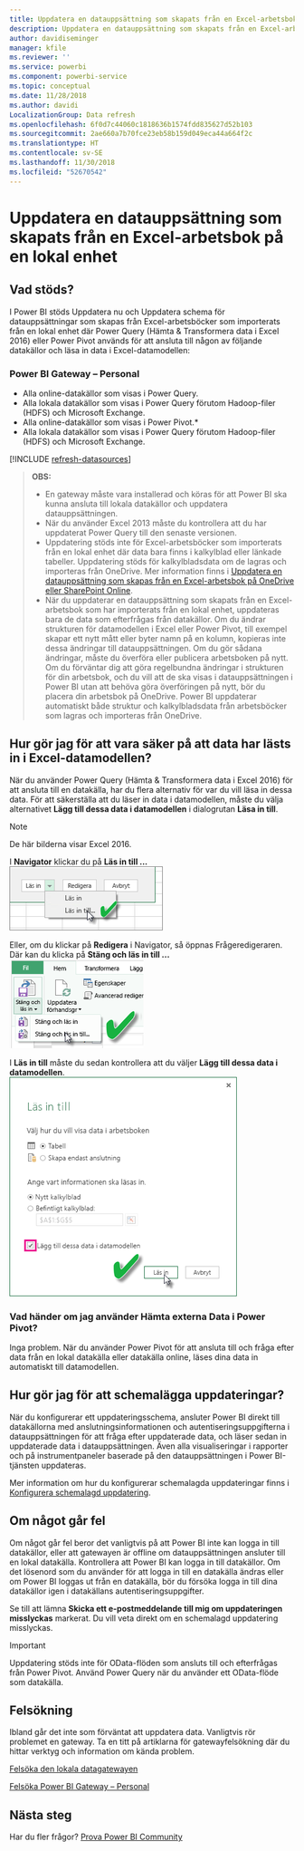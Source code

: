 ```yaml
---
title: Uppdatera en datauppsättning som skapats från en Excel-arbetsbok – lokalt
description: Uppdatera en datauppsättning som skapats från en Excel-arbetsbok på en lokal enhet
author: davidiseminger
manager: kfile
ms.reviewer: ''
ms.service: powerbi
ms.component: powerbi-service
ms.topic: conceptual
ms.date: 11/28/2018
ms.author: davidi
LocalizationGroup: Data refresh
ms.openlocfilehash: 6f0d7c44060c1818636b1574fdd835627d52b103
ms.sourcegitcommit: 2ae660a7b70fce23eb58b159d049eca44a664f2c
ms.translationtype: HT
ms.contentlocale: sv-SE
ms.lasthandoff: 11/30/2018
ms.locfileid: "52670542"
---
```

# <a name="refresh-a-dataset-created-from-an-excel-workbook-on-a-local-drive"></a>Uppdatera en datauppsättning som skapats från en Excel-arbetsbok på en lokal enhet
## <a name="whats-supported"></a>Vad stöds?
I Power BI stöds Uppdatera nu och Uppdatera schema för datauppsättningar som skapas från Excel-arbetsböcker som importerats från en lokal enhet där Power Query (Hämta & Transformera data i Excel 2016) eller Power Pivot används för att ansluta till någon av följande datakällor och läsa in data i Excel-datamodellen:  

### <a name="power-bi-gateway---personal"></a>Power BI Gateway – Personal
* Alla online-datakällor som visas i Power Query.
* Alla lokala datakällor som visas i Power Query förutom Hadoop-filer (HDFS) och Microsoft Exchange.
* Alla online-datakällor som visas i Power Pivot.\*
* Alla lokala datakällor som visas i Power Query förutom Hadoop-filer (HDFS) och Microsoft Exchange.

<!-- Refresh Data sources-->
[!INCLUDE [refresh-datasources](./includes/refresh-datasources.md)]

> **OBS:**  
> 
> * En gateway måste vara installerad och köras för att Power BI ska kunna ansluta till lokala datakällor och uppdatera datauppsättningen.
> * När du använder Excel 2013 måste du kontrollera att du har uppdaterat Power Query till den senaste versionen.
> * Uppdatering stöds inte för Excel-arbetsböcker som importerats från en lokal enhet där data bara finns i kalkylblad eller länkade tabeller. Uppdatering stöds för kalkylbladsdata om de lagras och importeras från OneDrive. Mer information finns i [Uppdatera en datauppsättning som skapas från en Excel-arbetsbok på OneDrive eller SharePoint Online](refresh-excel-file-onedrive.md).
> * När du uppdaterar en datauppsättning som skapats från en Excel-arbetsbok som har importerats från en lokal enhet, uppdateras bara de data som efterfrågas från datakällor. Om du ändrar strukturen för datamodellen i Excel eller Power Pivot, till exempel skapar ett nytt mått eller byter namn på en kolumn, kopieras inte dessa ändringar till datauppsättningen. Om du gör sådana ändringar, måste du överföra eller publicera arbetsboken på nytt. Om du förväntar dig att göra regelbundna ändringar i strukturen för din arbetsbok, och du vill att de ska visas i datauppsättningen i Power BI utan att behöva göra överföringen på nytt, bör du placera din arbetsbok på OneDrive. Power BI uppdaterar automatiskt både struktur och kalkylbladsdata från arbetsböcker som lagras och importeras från OneDrive.
> 
> 

## <a name="how-do-i-make-sure-data-is-loaded-to-the-excel-data-model"></a>Hur gör jag för att vara säker på att data har lästs in i Excel-datamodellen?
När du använder Power Query (Hämta & Transformera data i Excel 2016) för att ansluta till en datakälla, har du flera alternativ för var du vill läsa in dessa data. För att säkerställa att du läser in data i datamodellen, måste du välja alternativet **Lägg till dessa data i datamodellen** i dialogrutan **Läsa in till**.

> [!NOTE]
> De här bilderna visar Excel 2016.
> 
> 

I **Navigator** klickar du på **Läs in till ...**  
    ![](media/refresh-excel-file-local-drive/refresh_loadtodm_1.png)

Eller, om du klickar på **Redigera** i Navigator, så öppnas Frågeredigeraren. Där kan du klicka på **Stäng och läs in till ...**  
    ![](media/refresh-excel-file-local-drive/refresh_loadtodm_2.png)

I **Läs in till** måste du sedan kontrollera att du väljer **Lägg till dessa data i datamodellen**.  
    ![](media/refresh-excel-file-local-drive/refresh_loadtodm_3.png)

### <a name="what-if-i-use-get-external-data-in-power-pivot"></a>Vad händer om jag använder Hämta externa Data i Power Pivot?
Inga problem. När du använder Power Pivot för att ansluta till och fråga efter data från en lokal datakälla eller datakälla online, läses dina data in automatiskt till datamodellen.

## <a name="how-do-i-schedule-refresh"></a>Hur gör jag för att schemalägga uppdateringar?
När du konfigurerar ett uppdateringsschema, ansluter Power BI direkt till datakällorna med anslutningsinformationen och autentiseringsuppgifterna i datauppsättningen för att fråga efter uppdaterade data, och läser sedan in uppdaterade data i datauppsättningen. Även alla visualiseringar i rapporter och på instrumentpaneler baserade på den datauppsättningen i Power BI-tjänsten uppdateras.

Mer information om hur du konfigurerar schemalagda uppdateringar finns i [Konfigurera schemalagd uppdatering](refresh-scheduled-refresh.md).

## <a name="when-things-go-wrong"></a>Om något går fel
Om något går fel beror det vanligtvis på att Power BI inte kan logga in till datakällor, eller att gatewayen är offline om datauppsättningen ansluter till en lokal datakälla. Kontrollera att Power BI kan logga in till datakällor. Om det lösenord som du använder för att logga in till en datakälla ändras eller om Power BI loggas ut från en datakälla, bör du försöka logga in till dina datakällor igen i datakällans autentiseringsuppgifter.

Se till att lämna **Skicka ett e-postmeddelande till mig om uppdateringen misslyckas** markerat. Du vill veta direkt om en schemalagd uppdatering misslyckas.

>[!IMPORTANT]
>Uppdatering stöds inte för OData-flöden som ansluts till och efterfrågas från Power Pivot. Använd Power Query när du använder ett OData-flöde som datakälla.

## <a name="troubleshooting"></a>Felsökning
Ibland går det inte som förväntat att uppdatera data. Vanligtvis rör problemet en gateway. Ta en titt på artiklarna för gatewayfelsökning där du hittar verktyg och information om kända problem.

[Felsöka den lokala datagatewayen](service-gateway-onprem-tshoot.md)

[Felsöka Power BI Gateway – Personal](service-admin-troubleshooting-power-bi-personal-gateway.md)

## <a name="next-steps"></a>Nästa steg
Har du fler frågor? [Prova Power BI Community](http://community.powerbi.com/)

